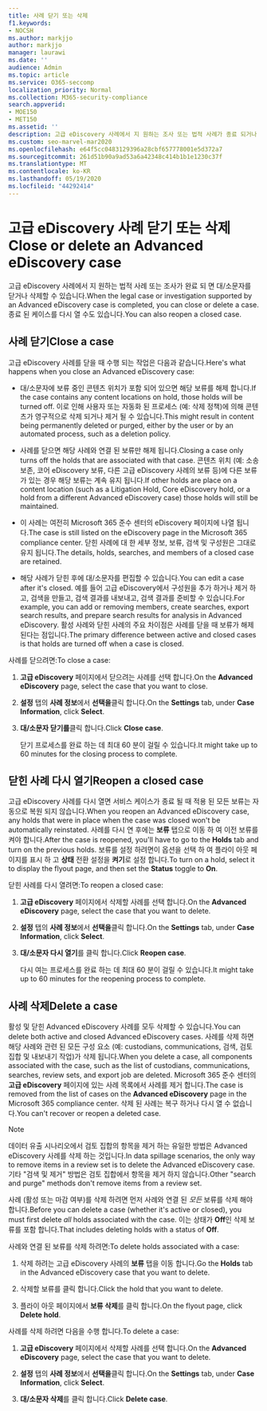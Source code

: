 ```yaml
---
title: 사례 닫기 또는 삭제
f1.keywords:
- NOCSH
ms.author: markjjo
author: markjjo
manager: laurawi
ms.date: ''
audience: Admin
ms.topic: article
ms.service: O365-seccomp
localization_priority: Normal
ms.collection: M365-security-compliance
search.appverid:
- MOE150
- MET150
ms.assetid: ''
description: 고급 eDiscovery 사례에서 지 원하는 조사 또는 법적 사례가 종료 되거나 삭제 된 경우 수행 되는 작업에 대해 알아봅니다.
ms.custom: seo-marvel-mar2020
ms.openlocfilehash: e64f5cc0483129396a28cbf657778001e5d372a7
ms.sourcegitcommit: 261d51b90a9ad53a6a42348c414b1b1e1230c37f
ms.translationtype: MT
ms.contentlocale: ko-KR
ms.lasthandoff: 05/19/2020
ms.locfileid: "44292414"
---
```

# <a name="close-or-delete-an-advanced-ediscovery-case"></a><span data-ttu-id="05412-103">고급 eDiscovery 사례 닫기 또는 삭제</span><span class="sxs-lookup"><span data-stu-id="05412-103">Close or delete an Advanced eDiscovery case</span></span>

<span data-ttu-id="05412-104">고급 eDiscovery 사례에서 지 원하는 법적 사례 또는 조사가 완료 되 면 대/소문자를 닫거나 삭제할 수 있습니다.</span><span class="sxs-lookup"><span data-stu-id="05412-104">When the legal case or investigation supported by an Advanced eDiscovery case is completed, you can close or delete a case.</span></span> <span data-ttu-id="05412-105">종료 된 케이스를 다시 열 수도 있습니다.</span><span class="sxs-lookup"><span data-stu-id="05412-105">You can also reopen a closed case.</span></span>

## <a name="close-a-case"></a><span data-ttu-id="05412-106">사례 닫기</span><span class="sxs-lookup"><span data-stu-id="05412-106">Close a case</span></span>

<span data-ttu-id="05412-107">고급 eDiscovery 사례를 닫을 때 수행 되는 작업은 다음과 같습니다.</span><span class="sxs-lookup"><span data-stu-id="05412-107">Here's what happens when you close an Advanced eDiscovery case:</span></span>

- <span data-ttu-id="05412-108">대/소문자에 보류 중인 콘텐츠 위치가 포함 되어 있으면 해당 보류를 해제 합니다.</span><span class="sxs-lookup"><span data-stu-id="05412-108">If the case contains any content locations on hold, those holds will be turned off.</span></span> <span data-ttu-id="05412-109">이로 인해 사용자 또는 자동화 된 프로세스 (예: 삭제 정책)에 의해 콘텐츠가 영구적으로 삭제 되거나 제거 될 수 있습니다.</span><span class="sxs-lookup"><span data-stu-id="05412-109">This might result in content being permanently deleted or purged, either by the user or by an automated process, such as a deletion policy.</span></span>

- <span data-ttu-id="05412-110">사례를 닫으면 해당 사례와 연결 된 보류만 해제 됩니다.</span><span class="sxs-lookup"><span data-stu-id="05412-110">Closing a case only turns off the holds that are associated with that case.</span></span> <span data-ttu-id="05412-111">콘텐츠 위치 (예: 소송 보존, 코어 eDiscovery 보류, 다른 고급 eDiscovery 사례의 보류 등)에 다른 보류가 있는 경우 해당 보류는 계속 유지 됩니다.</span><span class="sxs-lookup"><span data-stu-id="05412-111">If other holds are place on a content location (such as a Litigation Hold, Core eDiscovery hold, or a hold from a different Advanced eDiscovery case) those holds will still be maintained.</span></span>

- <span data-ttu-id="05412-112">이 사례는 여전히 Microsoft 365 준수 센터의 eDiscovery 페이지에 나열 됩니다.</span><span class="sxs-lookup"><span data-stu-id="05412-112">The case is still listed on the eDiscovery page in the Microsoft 365 compliance center.</span></span> <span data-ttu-id="05412-113">닫힌 사례에 대 한 세부 정보, 보류, 검색 및 구성원은 그대로 유지 됩니다.</span><span class="sxs-lookup"><span data-stu-id="05412-113">The details, holds, searches, and members of a closed case are retained.</span></span>

- <span data-ttu-id="05412-114">해당 사례가 닫힌 후에 대/소문자를 편집할 수 있습니다.</span><span class="sxs-lookup"><span data-stu-id="05412-114">You can edit a case after it's closed.</span></span> <span data-ttu-id="05412-115">예를 들어 고급 eDiscovery에서 구성원을 추가 하거나 제거 하 고, 검색을 만들고, 검색 결과를 내보내고, 검색 결과를 준비할 수 있습니다.</span><span class="sxs-lookup"><span data-stu-id="05412-115">For example, you can add or removing members, create searches, export search results, and prepare search results for analysis in Advanced eDiscovery.</span></span> <span data-ttu-id="05412-116">활성 사례와 닫힌 사례의 주요 차이점은 사례를 닫을 때 보류가 해제 된다는 점입니다.</span><span class="sxs-lookup"><span data-stu-id="05412-116">The primary difference between active and closed cases is that holds are turned off when a case is closed.</span></span>

<span data-ttu-id="05412-117">사례를 닫으려면:</span><span class="sxs-lookup"><span data-stu-id="05412-117">To close a case:</span></span>

1. <span data-ttu-id="05412-118">**고급 eDiscovery** 페이지에서 닫으려는 사례를 선택 합니다.</span><span class="sxs-lookup"><span data-stu-id="05412-118">On the **Advanced eDiscovery** page, select the case that you want to close.</span></span>

2. <span data-ttu-id="05412-119">**설정** 탭의 **사례 정보**에서 **선택을**클릭 합니다.</span><span class="sxs-lookup"><span data-stu-id="05412-119">On the **Settings** tab, under **Case Information**, click **Select**.</span></span>

3. <span data-ttu-id="05412-120">**대/소문자 닫기를**클릭 합니다.</span><span class="sxs-lookup"><span data-stu-id="05412-120">Click **Close case**.</span></span>

   <span data-ttu-id="05412-121">닫기 프로세스를 완료 하는 데 최대 60 분이 걸릴 수 있습니다.</span><span class="sxs-lookup"><span data-stu-id="05412-121">It might take up to 60 minutes for the closing process to complete.</span></span>

## <a name="reopen-a-closed-case"></a><span data-ttu-id="05412-122">닫힌 사례 다시 열기</span><span class="sxs-lookup"><span data-stu-id="05412-122">Reopen a closed case</span></span>

<span data-ttu-id="05412-123">고급 eDiscovery 사례를 다시 열면 서비스 케이스가 종료 될 때 적용 된 모든 보류는 자동으로 복원 되지 않습니다.</span><span class="sxs-lookup"><span data-stu-id="05412-123">When you reopen an Advanced eDiscovery case, any holds that were in place when the case was closed won't be automatically reinstated.</span></span> <span data-ttu-id="05412-124">사례를 다시 연 후에는 **보류** 탭으로 이동 하 여 이전 보류를 켜야 합니다.</span><span class="sxs-lookup"><span data-stu-id="05412-124">After the case is reopened, you'll have to go to the **Holds** tab and turn on the previous holds.</span></span> <span data-ttu-id="05412-125">보류를 설정 하려면이 옵션을 선택 하 여 플라이 아웃 페이지를 표시 하 고 **상태** 전환 설정을 **켜기**로 설정 합니다.</span><span class="sxs-lookup"><span data-stu-id="05412-125">To turn on a hold, select it to display the flyout page, and then set the **Status** toggle to **On**.</span></span>

<span data-ttu-id="05412-126">닫힌 사례를 다시 열려면:</span><span class="sxs-lookup"><span data-stu-id="05412-126">To reopen a closed case:</span></span>

1. <span data-ttu-id="05412-127">**고급 eDiscovery** 페이지에서 삭제할 사례를 선택 합니다.</span><span class="sxs-lookup"><span data-stu-id="05412-127">On the **Advanced eDiscovery** page, select the case that you want to delete.</span></span>

2. <span data-ttu-id="05412-128">**설정** 탭의 **사례 정보**에서 **선택을**클릭 합니다.</span><span class="sxs-lookup"><span data-stu-id="05412-128">On the **Settings** tab, under **Case Information**, click **Select**.</span></span>

3. <span data-ttu-id="05412-129">**대/소문자 다시 열기**를 클릭 합니다.</span><span class="sxs-lookup"><span data-stu-id="05412-129">Click **Reopen case**.</span></span>

   <span data-ttu-id="05412-130">다시 여는 프로세스를 완료 하는 데 최대 60 분이 걸릴 수 있습니다.</span><span class="sxs-lookup"><span data-stu-id="05412-130">It might take up to 60 minutes for the reopening process to complete.</span></span>

## <a name="delete-a-case"></a><span data-ttu-id="05412-131">사례 삭제</span><span class="sxs-lookup"><span data-stu-id="05412-131">Delete a case</span></span>

<span data-ttu-id="05412-132">활성 및 닫힌 Advanced eDiscovery 사례를 모두 삭제할 수 있습니다.</span><span class="sxs-lookup"><span data-stu-id="05412-132">You can delete both active and closed Advanced eDiscovery cases.</span></span> <span data-ttu-id="05412-133">사례를 삭제 하면 해당 사례와 관련 된 모든 구성 요소 (예: custodians, communications, 검색, 검토 집합 및 내보내기 작업)가 삭제 됩니다.</span><span class="sxs-lookup"><span data-stu-id="05412-133">When you delete a case, all components associated with the case, such as the list of custodians, communications, searches, review sets, and export job are deleted.</span></span> <span data-ttu-id="05412-134">Microsoft 365 준수 센터의 **고급 eDiscovery** 페이지에 있는 사례 목록에서 사례를 제거 합니다.</span><span class="sxs-lookup"><span data-stu-id="05412-134">The case is removed from the list of cases on the **Advanced eDiscovery** page in the Microsoft 365 compliance center.</span></span> <span data-ttu-id="05412-135">삭제 된 사례는 복구 하거나 다시 열 수 없습니다.</span><span class="sxs-lookup"><span data-stu-id="05412-135">You can't recover or reopen a deleted case.</span></span>

> [!NOTE]
> <span data-ttu-id="05412-136">데이터 유출 시나리오에서 검토 집합의 항목을 제거 하는 유일한 방법은 Advanced eDiscovery 사례를 삭제 하는 것입니다.</span><span class="sxs-lookup"><span data-stu-id="05412-136">In data spillage scenarios, the only way to remove items in a review set is to delete the Advanced eDiscovery case.</span></span> <span data-ttu-id="05412-137">기타 "검색 및 제거" 방법은 검토 집합에서 항목을 제거 하지 않습니다.</span><span class="sxs-lookup"><span data-stu-id="05412-137">Other "search and purge" methods don't remove items from a review set.</span></span>

<span data-ttu-id="05412-138">사례 (활성 또는 마감 여부)를 삭제 하려면 먼저 사례와 연결 된 *모든* 보류를 삭제 해야 합니다.</span><span class="sxs-lookup"><span data-stu-id="05412-138">Before you can delete a case (whether it's active or closed), you must first delete *all* holds associated with the case.</span></span> <span data-ttu-id="05412-139">이는 상태가 **Off**인 삭제 보류를 포함 합니다.</span><span class="sxs-lookup"><span data-stu-id="05412-139">That includes deleting holds with a status of **Off**.</span></span>

<span data-ttu-id="05412-140">사례와 연결 된 보류를 삭제 하려면:</span><span class="sxs-lookup"><span data-stu-id="05412-140">To delete holds associated with a case:</span></span>

1. <span data-ttu-id="05412-141">삭제 하려는 고급 eDiscovery 사례의 **보류** 탭을 이동 합니다.</span><span class="sxs-lookup"><span data-stu-id="05412-141">Go the **Holds** tab in the Advanced eDiscovery case that you want to delete.</span></span>

2. <span data-ttu-id="05412-142">삭제할 보류를 클릭 합니다.</span><span class="sxs-lookup"><span data-stu-id="05412-142">Click the hold that you want to delete.</span></span>

3. <span data-ttu-id="05412-143">플라이 아웃 페이지에서 **보류 삭제**를 클릭 합니다.</span><span class="sxs-lookup"><span data-stu-id="05412-143">On the flyout page, click **Delete hold**.</span></span>

<span data-ttu-id="05412-144">사례를 삭제 하려면 다음을 수행 합니다.</span><span class="sxs-lookup"><span data-stu-id="05412-144">To delete a case:</span></span>

1. <span data-ttu-id="05412-145">**고급 eDiscovery** 페이지에서 삭제할 사례를 선택 합니다.</span><span class="sxs-lookup"><span data-stu-id="05412-145">On the **Advanced eDiscovery** page, select the case that you want to delete.</span></span>

2. <span data-ttu-id="05412-146">**설정** 탭의 **사례 정보**에서 **선택을**클릭 합니다.</span><span class="sxs-lookup"><span data-stu-id="05412-146">On the **Settings** tab, under **Case Information**, click **Select**.</span></span>

3. <span data-ttu-id="05412-147">**대/소문자 삭제**를 클릭 합니다.</span><span class="sxs-lookup"><span data-stu-id="05412-147">Click **Delete case**.</span></span>
